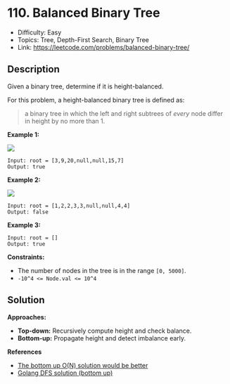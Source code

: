 # 110. Balanced Binary Tree

- Difficulty: Easy
- Topics: Tree, Depth-First Search, Binary Tree
- Link: https://leetcode.com/problems/balanced-binary-tree/

## Description

Given a binary tree, determine if it is height-balanced.

For this problem, a height-balanced binary tree is defined as:

> a binary tree in which the left and right subtrees of _every_ node differ in height by no more than 1.

**Example 1:**

![](https://assets.leetcode.com/uploads/2020/10/06/balance_1.jpg)

```
Input: root = [3,9,20,null,null,15,7]
Output: true
```

**Example 2:**

![](https://assets.leetcode.com/uploads/2020/10/06/balance_2.jpg)

```
Input: root = [1,2,2,3,3,null,null,4,4]
Output: false
```

**Example 3:**

```
Input: root = []
Output: true
```

**Constraints:**

- The number of nodes in the tree is in the range `[0, 5000]`.
- `-10^4 <= Node.val <= 10^4`

## Solution

**Approaches:**

- **Top-down:** Recursively compute height and check balance.
- **Bottom-up:** Propagate height and detect imbalance early.

**References**

- [The bottom up O(N) solution would be better](https://leetcode.com/problems/balanced-binary-tree/solutions/35691/the-bottom-up-on-solution-would-be-better/)
- [Golang DFS solution (bottom up)](https://leetcode.com/problems/balanced-binary-tree/solutions/35732/golang-dfs-solution-bottom-up)
